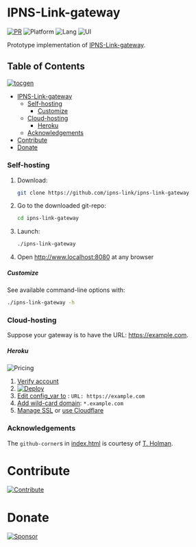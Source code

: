 # IPNS-Link-gateway

[![PR](https://img.shields.io/badge/PRs-Accepted-green)](https://github.com/ipns-link/ipns-link-gateway/pulls) ![Platform](https://img.shields.io/badge/Platform-GNU%2fLinux-blue.svg) ![Lang](https://img.shields.io/badge/Lang-Bash-cyan.svg) ![UI](https://img.shields.io/badge/UI-Command%20line-orange.svg)

Prototype implementation of [IPNS-Link-gateway](https://github.com/ipns-link/specs).

## Table of Contents  
[![tocgen](https://img.shields.io/badge/Generated%20using-tocgen-blue)](https://github.com/SomajitDey/tocgen)  
  - [IPNS-Link-gateway](#ipns-link-gateway)  
      - [Self-hosting](#self-hosting)  
          - [Customize](#customize)  
      - [Cloud-hosting](#cloud-hosting)  
          - [Heroku](#heroku)  
      - [Acknowledgements](#acknowledgements)  
  - [Contribute](#contribute)  
  - [Donate](#donate)  
#####   

### Self-hosting

1. Download: 

   ```bash
   git clone https://github.com/ipns-link/ipns-link-gateway
   ```

2. Go to the downloaded git-repo:

   ```bash
   cd ipns-link-gateway
   ```

3. Launch: 

   ```bash
   ./ipns-link-gateway
   ```

4. Open http://www.localhost:8080 at any browser

##### Customize

See available command-line options with: 

```bash
./ipns-link-gateway -h
```

### Cloud-hosting

Suppose your gateway is to have the URL: https://example.com.

##### Heroku

![Pricing](https://img.shields.io/badge/Pricing-Free--Tier-brightgreen) 

1. [Verify account](https://devcenter.heroku.com/articles/account-verification)
2. [![Deploy](https://www.herokucdn.com/deploy/button.svg)](https://heroku.com/deploy) 
3. [Edit config_var to](https://devcenter.heroku.com/articles/config-vars#using-the-heroku-dashboard) : `URL: https://example.com`
4. [Add wild-card domain](https://devcenter.heroku.com/articles/custom-domains): `*.example.com`
5. [Manage SSL](https://devcenter.heroku.com/articles/ssl) or [use Cloudflare](https://support.cloudflare.com/hc/en-us/articles/205893698-Configure-Cloudflare-and-Heroku-over-HTTPS)

### Acknowledgements

The `github-corner`s in [index.html](./index.html) is courtesy of [T. Holman](https://tholman.com/github-corners/).

# Contribute

[![Contribute](https://img.shields.io/badge/Contribute%20to-IPNS--Link-brightgreen)](https://github.com/ipns-link/contribute) 

# Donate

[![Sponsor](https://www.buymeacoffee.com/assets/img/custom_images/yellow_img.png)](https://buymeacoffee.com/SomajitDey)

